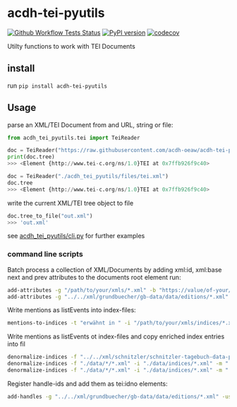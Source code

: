 # acdh-tei-pyutils

[![Github Workflow Tests Status](https://github.com/acdh-oeaw/acdh-tei-pyutils/workflows/Test/badge.svg)](https://github.com/acdh-oeaw/acdh-tei-pyutils/workflows/Test/badge.svg)
[![PyPI version](https://badge.fury.io/py/acdh-tei-pyutils.svg)](https://badge.fury.io/py/acdh-tei-pyutils)
[![codecov](https://codecov.io/gh/acdh-oeaw/acdh-tei-pyutils/branch/master/graph/badge.svg?token=y6HUg72XnH)](https://codecov.io/gh/acdh-oeaw/acdh-tei-pyutils)

Utilty functions to work with TEI Documents

## install

run `pip install acdh-tei-pyutils`

## Usage

parse an XML/TEI Document from and URL, string or file:

```python
from acdh_tei_pyutils.tei import TeiReader

doc = TeiReader("https://raw.githubusercontent.com/acdh-oeaw/acdh-tei-pyutils/master/acdh_tei_pyutils/files/tei.xml")
print(doc.tree)
>>> <Element {http://www.tei-c.org/ns/1.0}TEI at 0x7ffb926f9c40>

doc = TeiReader("./acdh_tei_pyutils/files/tei.xml")
doc.tree
>>> <Element {http://www.tei-c.org/ns/1.0}TEI at 0x7ffb926f9c40>
```

write the current XML/TEI tree object to file
```python
doc.tree_to_file("out.xml")
>>> 'out.xml'
```

see [acdh_tei_pyutils/cli.py](https://github.com/acdh-oeaw/acdh-tei-pyutils/blob/master/acdh_tei_pyutils/cli.py) for further examples

### command line scripts

Batch process a collection of XML/Documents by adding xml:id, xml:base next and prev attributes to the documents root element run:

```bash
add-attributes -g "/path/to/your/xmls/*.xml" -b "https://value/of-your/base.com"
add-attributes -g "../../xml/grundbuecher/gb-data/data/editions/*.xml" -b "https://id.acdh.oeaw.ac.at/grundbuecher"
```

Write mentions as listEvents into index-files:

```bash
mentions-to-indices -t "erwähnt in " -i "/path/to/your/xmls/indices/*.xml" -f "/path/to/your/xmls/editions/*.xml"
```

Write mentions as listEvents ot index-files and copy enriched index entries into fil

```bash
denormalize-indices -f "../../xml/schnitzler/schnitzler-tagebuch-data-public/editions/*.xml" -i "../../xml/schnitzler/schnitzler-tagebuch-data-public/indices/*.xml"
denormalize-indices -f "./data/*/*.xml" -i "./data/indices/*.xml" -m ".//*[@key]/@key" -x ".//tei:title[@level='a']/text()"
denormalize-indices -f "./data/*/*.xml" -i "./data/indices/*.xml" -m ".//*[@key]/@key" -x ".//tei:title[@level='a']/text()" -b pmb2121 -b pmb10815 -b pmb50
```

Register handle-ids and add them as tei:idno elements:

```bash
add-handles -g "../../xml/grundbuecher/gb-data/data/editions/*.xml" -user "user12.3456-01" -pw "verysecret" -hixpath ".//tei:publicationStmt"
```